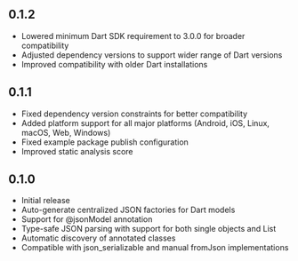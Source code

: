 ## 0.1.2

* Lowered minimum Dart SDK requirement to 3.0.0 for broader compatibility
* Adjusted dependency versions to support wider range of Dart versions
* Improved compatibility with older Dart installations

## 0.1.1

* Fixed dependency version constraints for better compatibility
* Added platform support for all major platforms (Android, iOS, Linux, macOS, Web, Windows)
* Fixed example package publish configuration
* Improved static analysis score

## 0.1.0

* Initial release
* Auto-generate centralized JSON factories for Dart models
* Support for @jsonModel annotation
* Type-safe JSON parsing with support for both single objects and List<T>
* Automatic discovery of annotated classes
* Compatible with json_serializable and manual fromJson implementations
